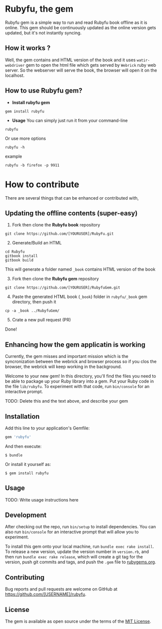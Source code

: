 # Rubyfu, the gem
Rubyfu gem is a simple way to run and read Rubyfu book offline as it is online. This gem should be continuously updated as the online version gets updated, but it's not instantly syncing.

## How it works ?
Well, the gem contains and HTML version of the book and it uses `watir-webdriver` gem to open the html file which gets served by `Webrick` ruby web server. So the webserver will serve the book, the browser will open it on the localhost.

## How to use Rubyfu gem?

- **Install rubyfu gem**

```
gem install rubyfu
```

- **Usage**
You can simply just run it from your command-line
```
rubyfu
```

Or use more options 
```
rubyfu -h
```
example

```
rubyfu -b firefox -p 9911
```

# How to contribute
There are several things that can be enhanced or contributed with,
## Updating the offline contents (super-easy)

1. Fork then clone the **Rubyfu book** repository

```
git clone https://github.com/[YOURUSER]/RubyFu.git
```

2. Generate/Build an HTML

```
cd Rubyfu
gitbook install
gitbook build 
```
This will generate a folder named `_book` contains HTML version of the book

3. Fork then clone the **Rubyfu gem** repository

```
git clone https://github.com/[YOURUSER]/RubyfuGem.git
```

4. Paste the generated HTML book (`_book`) folder in `rubyfu/_book` gem directory, then push it

```
cp -a _book ../RubyfuGem/
```

5. Crate a new pull request (PR)

Done!

## Enhancing how the gem applicatin is working 
Currently, the gem misses and important mission which is the syncronization between the webrick and browser process so if you clos the browser, the webrick will keep working in the background.




Welcome to your new gem! In this directory, you'll find the files you need to be able to package up your Ruby library into a gem. Put your Ruby code in the file `lib/rubyfu`. To experiment with that code, run `bin/console` for an interactive prompt.

TODO: Delete this and the text above, and describe your gem

## Installation

Add this line to your application's Gemfile:

```ruby
gem 'rubyfu'
```

And then execute:

    $ bundle

Or install it yourself as:

    $ gem install rubyfu

## Usage

TODO: Write usage instructions here

## Development

After checking out the repo, run `bin/setup` to install dependencies. You can also run `bin/console` for an interactive prompt that will allow you to experiment.

To install this gem onto your local machine, run `bundle exec rake install`. To release a new version, update the version number in `version.rb`, and then run `bundle exec rake release`, which will create a git tag for the version, push git commits and tags, and push the `.gem` file to [rubygems.org](https://rubygems.org).

## Contributing

Bug reports and pull requests are welcome on GitHub at https://github.com/[USERNAME]/rubyfu.


## License

The gem is available as open source under the terms of the [MIT License](http://opensource.org/licenses/MIT).

